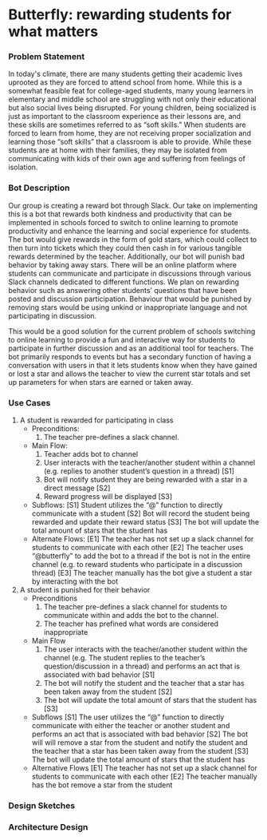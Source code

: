 # Butterfly: rewarding students for what matters

### Problem Statement
In today's climate, there are many students getting their academic lives uprooted as they are forced to attend school from home. While this is a somewhat feasible feat for college-aged students, many young learners in elementary and middle school are struggling with not only their educational but also social lives being disrupted. For young children, being socialized is just as important to the classroom experience as their lessons are, and these skills are sometimes referred to as “soft skills.” When students are forced to learn from home, they are not receiving proper socialization and learning those “soft skills” that a classroom is able to provide. While these students are at home with their families, they may be isolated from communicating with kids of their own age and suffering from feelings of isolation.

### Bot Description
Our group is creating a reward bot through Slack. Our take on implementing this is a bot that rewards both kindness and productivity that can be implemented in schools forced to switch to online learning to promote productivity and enhance the learning and social experience for students. The bot would give rewards in the form of gold stars, which could collect to then turn into tickets which they could then cash in for various tangible rewards determined by the teacher. Additionally, our bot will punish bad behavior by taking away stars. There will be an online platform where students can communicate and participate in discussions through various Slack channels dedicated to different functions. We plan on rewarding behavior such as answering other students’ questions that have been posted and discussion participation. Behaviour that would be punished by removing stars would be using unkind or inappropriate language and not participating in discussion.  

This would be a good solution for the current problem of schools switching to online learning to provide a fun and interactive way for students to participate in further discussion and as an additional tool for teachers. The bot primarily responds to events but has a secondary function of having a conversation with users in that it lets students know when they have gained or lost a star and allows the teacher to view the current star totals and set up parameters for when stars are earned or taken away.

### Use Cases
1. A student is rewarded for participating in class
    * Preconditions: 
        1. The teacher pre-defines a slack channel.
    * Main Flow:
        1. Teacher adds bot to channel
        2. User interacts with the teacher/another student within a channel (e.g. replies to another student’s question in a thread) [S1]
        3. Bot will notify student they are being rewarded with a star in a direct message [S2]
        4. Reward progress will be displayed [S3]
    * Subflows:
        [S1] Student utilizes the “@” function to directly communicate with a student
        [S2] Bot will record the student being rewarded and update their reward status 
        [S3] The bot will update the total amount of stars that the student has
    * Alternate Flows:
        [E1] The teacher has not set up a slack channel for students to communicate with each other
        [E2] The teacher uses “@butterfly” to add the bot to a thread if the bot is not in the entire channel (e.g. to reward students who participate in a discussion thread)
        [E3] The teacher manually has the bot give a student a star by interacting with the bot
2. A student is punished for their behavior
    * Preconditions
        1. The teacher pre-defines a slack channel for students to communicate within and adds the bot to the channel.
        2. The teacher has prefined what words are considered inappropriate 
    * Main Flow
        1. The user interacts with the teacher/another student within the channel (e.g. The student replies to the teacher’s question/discussion in a thread) and performs an act that is associated with bad behavior [S1]
        2. The bot will notify the student and the teacher that a star has been taken away from the student [S2]
        3. The bot will update the total amount of stars that the student has [S3]
    * Subflows
        [S1] The user utilizes the “@” function to directly communicate with either the teacher or another student and performs an act that is associated with bad behavior
        [S2] The bot will will remove a star from the student and notify the student and the teacher that a star has been taken away from the student
        [S3] The bot will update the total amount of stars that the student has
    * Alternative Flows
        [E1] The teacher has not set up a slack channel for students to communicate with each other
        [E2] The teacher manually has the bot remove a star from the student


### Design Sketches



### Architecture Design

